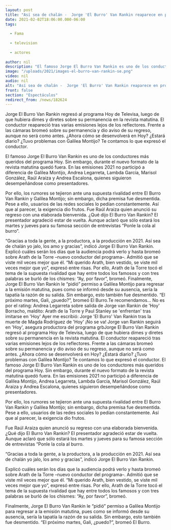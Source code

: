 ```yaml
---
layout: post
title: "Así sea de chalán -  Jorge 'El Burro' Van Rankin reaparece en programa 'Hoy' de Televisa"
date: 2021-02-02T18:06:00.000-06:00
tags:
  
  - Fama
  
  - television
  
  - actores
  
author: nil
description: "El famoso Jorge El Burro Van Rankin es uno de los conductores más queridos del programa Hoy. Sin embargo, durante el nuevo formato de la revista matutina había quedado fuera. En la emisión de hoy reapareció. ¿Está de vuelta? "
image: "/uploads/2021/images-el-burro-van-rankin-se.png"
video: nil
audio: nil
alt: "Así sea de chalán -  Jorge 'El Burro' Van Rankin reaparece en programa 'Hoy' de Televisa"
front: false
section: "Espectáculos"
redirect_from: /news/182624
---
```


Jorge El Burro Van Rankin regresó al programa Hoy de Televisa, luego de que hubiera dimes y diretes sobre su permanencia en la revista matutina. El conductor reapareció tras varias emisiones lejos de los reflectores. Frente a las cámaras bromeó sobre su permanencia y dio aviso de su regreso, aunque no será como antes. ¿Ahora cómo se desenvolverá en Hoy? ¿Estará diario? ¿Tuvo problemas con Galilea Montijo? Te contamos lo que expresó el conductor. 

El famoso Jorge El Burro Van Rankin es uno de los conductores más queridos del programa Hoy. Sin embargo, durante el nuevo formato de la revista matutina quedó fuera. En las emisiones 2021 no participó a diferencia de Galilea Montijo, Andrea Legarreta, Lambda García, Marisol González, Raúl Araiza y Andrea Escalona, quienes siguieron desempeñándose como presentadores. 

Por ello, los rumores se tejieron ante una supuesta rivalidad entre El Burro Van Rankin y Galilea Montijo; sin embargo, dicha premisa fue desmentida. Pese a ello, usuarios de las redes sociales lo pedían constantemente. Así que al parecer, la exigencia dio frutos. 
Fue Raúl Araiza quien anunció su regreso con una elaborada bienvenida. ¿Qué dijo El Burro Van Rankin? El presentador agradeció estar de vuelta. Aunque aclaró que sólo estará los martes y jueves para su famosa sección de entrevistas “Ponle la cola al burro”. 

“Gracias a toda la gente, a la productora, a la producción en 2021. Así sea de chalán yo jalo, los amo y gracias”, indicó Jorge El Burro Van Rankin. Explicó cuáles serán los días que la audiencia podrá verlo y hasta bromeó sobre Arath de la Torre –nuevo conductor del programa–. Admitió que se viste mil veces mejor que él. “Mi querido Arath, bien vestido, se viste mil veces mejor que yo”, expresó entre risas. Por ello, Arath de la Torre tocó el tema de la supuesta rivalidad que hay entre todos los famosos y con tres palabras se burló de los chismes: “Ay, por favor”, bromeó. Finalmente, Jorge El Burro Van Rankin le “pidió” permiso a Galilea Montijo para regresar a la emisión matutina, pues como se informó desde su ausencia, sería la tapatía la razón de su salida. Sin embargo, esto también fue desmentido. “El próximo martes, Gali, ¿puedo?”, bromeó El Burro.​Te recomendamos... No es por el rating: Andrea Legarreta sobre salida de Jorge van Rankin de 'Hoy' Borracho, maldito: Arath de la Torre y Paul Stanley se 'enfrentan' tras imitarse en 'Hoy' Ayer me escribió: Jorge 'El Burro' Van Rankin tras la muerte de Magda Rodríguez de 'Hoy' ¡No se va! Jorge van Rankin seguirá en 'Hoy', asegura productora del programa grb​​​​Jorge El Burro Van Rankin regresó al programa Hoy de Televisa, luego de que hubiera dimes y diretes sobre su permanencia en la revista matutina. El conductor reapareció tras varias emisiones lejos de los reflectores. Frente a las cámaras bromeó sobre su permanencia y dio aviso de su regreso, aunque no será como antes. ¿Ahora cómo se desenvolverá en Hoy? ¿Estará diario? ¿Tuvo problemas con Galilea Montijo? Te contamos lo que expresó el conductor. El famoso Jorge El Burro Van Rankin es uno de los conductores más queridos del programa Hoy. Sin embargo, durante el nuevo formato de la revista matutina quedó fuera. En las emisiones 2021 no participó a diferencia de Galilea Montijo, Andrea Legarreta, Lambda García, Marisol González, Raúl Araiza y Andrea Escalona, quienes siguieron desempeñándose como presentadores. 

Por ello, los rumores se tejieron ante una supuesta rivalidad entre El Burro Van Rankin y Galilea Montijo; sin embargo, dicha premisa fue desmentida. Pese a ello, usuarios de las redes sociales lo pedían constantemente. Así que al parecer, la exigencia dio frutos.

Fue Raúl Araiza quien anunció su regreso con una elaborada bienvenida. ¿Qué dijo El Burro Van Rankin? El presentador agradeció estar de vuelta. Aunque aclaró que sólo estará los martes y jueves para su famosa sección de entrevistas “Ponle la cola al burro.

“Gracias a toda la gente, a la productora, a la producción en 2021. Así sea de chalán yo jalo, los amo y gracias”, indicó Jorge El Burro Van Rankin. 

Explicó cuáles serán los días que la audiencia podrá verlo y hasta bromeó sobre Arath de la Torre –nuevo conductor del programa–. Admitió que se viste mil veces mejor que él. “Mi querido Arath, bien vestido, se viste mil veces mejor que yo”, expresó entre risas. Por ello, Arath de la Torre tocó el tema de la supuesta rivalidad que hay entre todos los famosos y con tres palabras se burló de los chismes: “Ay, por favor”, bromeó. 

Finalmente, Jorge El Burro Van Rankin le “pidió” permiso a Galilea Montijo para regresar a la emisión matutina, pues como se informó desde su ausencia, sería la tapatía la razón de su salida. Sin embargo, esto también fue desmentido. “El próximo martes, Gali, ¿puedo?”, bromeó El Burro. 

